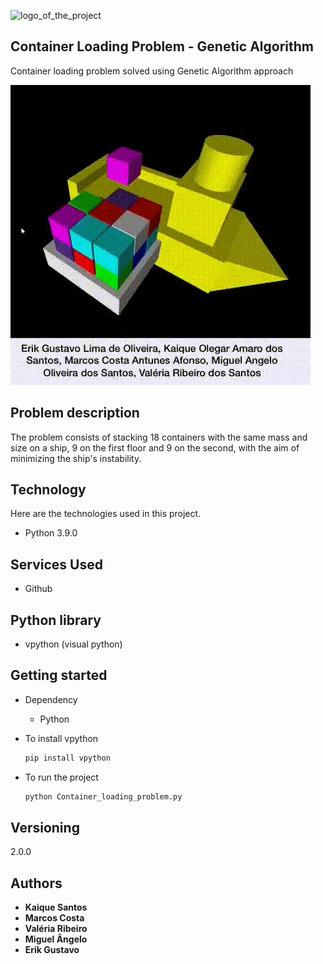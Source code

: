 ![logo_of_the_project](https://upload.wikimedia.org/wikipedia/commons/thumb/1/1c/MAERSK_MC_KINNEY_M%C3%96LLER_%26_MARSEILLE_MAERSK_%2848694054418%29.jpg/600px-MAERSK_MC_KINNEY_M%C3%96LLER_%26_MARSEILLE_MAERSK_%2848694054418%29.jpg)

## Container Loading Problem - Genetic Algorithm
Container loading problem solved using Genetic Algorithm approach

<img src="https://raw.githubusercontent.com/kaiqu3santos/Genetic_Algorithm_Container_Loading_Problem/main/Container-Loading-Problem.gif" alt="Container Loading Problem GIF">

## Problem description

The problem consists of stacking 18 containers with the same mass and size on a ship, 9 on the first floor and 9 on the second, with the aim of minimizing the ship's instability.

## Technology

Here are the technologies used in this project.

* Python 3.9.0

## Services Used
 
 * Github

 ## Python library 

 * vpython (visual python)

## Getting started

* Dependency
    - Python
 
* To install vpython
    ```sh
   pip install vpython
   ```

* To run the project

    ```sh
   python Container_loading_problem.py
   ```

## Versioning

2.0.0

## Authors

* **Kaique Santos**
* **Marcos Costa**
* **Valéria Ribeiro**
* **Miguel Ângelo**
* **Erik Gustavo**
